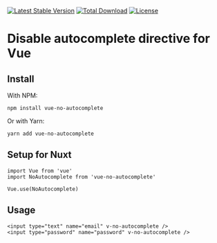 [![Latest Stable Version](https://img.shields.io/npm/v/vue-no-autocomplete)](https://github.com/thomasdeluck/vue-no-autocomplete)
[![Total Download](https://img.shields.io/npm/dt/vue-no-autocomplete)](https://github.com/thomasdeluck/vue-no-autocomplete)
[![License](https://img.shields.io/npm/l/vue-no-autocomplete)](https://packagist.org/packages/thomasdeluck/code-generator)

# Disable autocomplete directive for Vue

## Install
With NPM:
```
npm install vue-no-autocomplete
```
Or with Yarn:
```
yarn add vue-no-autocomplete
```

## Setup for Nuxt
```
import Vue from 'vue'
import NoAutocomplete from 'vue-no-autocomplete'

Vue.use(NoAutocomplete)
```

## Usage
```
<input type="text" name="email" v-no-autocomplete />
<input type="password" name="password" v-no-autocomplete />
```